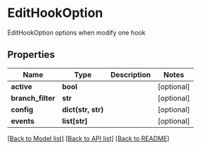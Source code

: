 # EditHookOption

EditHookOption options when modify one hook

## Properties
Name | Type | Description | Notes
------------ | ------------- | ------------- | -------------
**active** | **bool** |  | [optional] 
**branch_filter** | **str** |  | [optional] 
**config** | **dict(str, str)** |  | [optional] 
**events** | **list[str]** |  | [optional] 

[[Back to Model list]](../README.md#documentation-for-models) [[Back to API list]](../README.md#documentation-for-api-endpoints) [[Back to README]](../README.md)


